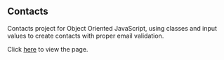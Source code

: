 ## Contacts

Contacts project for Object Oriented JavaScript, using classes and input values to create contacts with proper email validation.

Click [here](https://makoeuro.github.io/Contacts/) to view the page.
